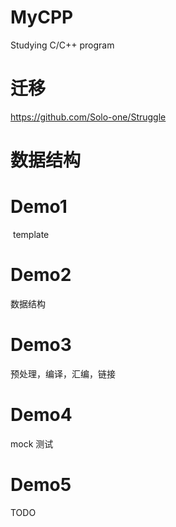 # MyCPP
Studying C/C++ program

# 迁移
https://github.com/Solo-one/Struggle

# 数据结构

# Demo1 
  template
  
# Demo2
  数据结构
  
# Demo3
  预处理，编译，汇编，链接

# Demo4
  mock 测试 

# Demo5
  TODO
